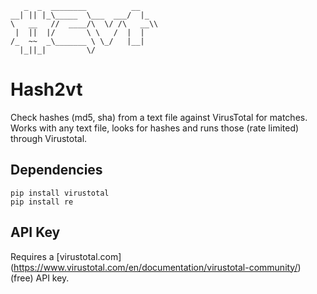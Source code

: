```
   _  _  ________          __   
__| || |_\_____  \___  ___/  |_ 
\   __   //  ____/\  \/ /\   __\\
 |  ||  |/       \ \   /  |  |  
/_  ~~  _\_______ \ \_/   |__|  
  |_||_|         \/             
```

# Hash2vt


Check hashes (md5, sha) from a text file against VirusTotal for matches.
Works with any text file, looks for hashes and runs those (rate limited) through Virustotal.

## Dependencies

```
pip install virustotal
pip install re
```

## API Key

Requires a [virustotal.com] (https://www.virustotal.com/en/documentation/virustotal-community/) (free) API key.
